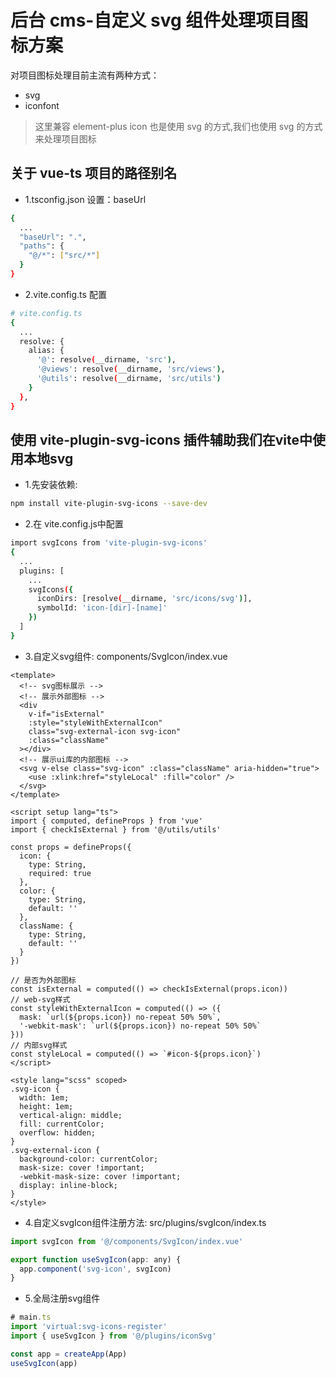 # 后台 cms-自定义 svg 组件处理项目图标方案
对项目图标处理目前主流有两种方式：
- svg
- iconfont


> 这里兼容 element-plus icon 也是使用 svg 的方式,我们也使用 svg 的方式来处理项目图标




## 关于 vue-ts 项目的路径别名
- 1.tsconfig.json 设置：baseUrl
```bash
{
  ...
  "baseUrl": ".",
  "paths": {
    "@/*": ["src/*"]
  }
}
```

- 2.vite.config.ts 配置
```bash
# vite.config.ts
{
  ...
  resolve: {
    alias: {
      '@': resolve(__dirname, 'src'),
      '@views': resolve(__dirname, 'src/views'),
      '@utils': resolve(__dirname, 'src/utils')
    }
  },
}
```




## 使用 vite-plugin-svg-icons 插件辅助我们在vite中使用本地svg
- 1.先安装依赖: 
```bash
npm install vite-plugin-svg-icons --save-dev
```

- 2.在 vite.config.js中配置
```bash
import svgIcons from 'vite-plugin-svg-icons'
{
  ...
  plugins: [
    ...
    svgIcons({
      iconDirs: [resolve(__dirname, 'src/icons/svg')],
      symbolId: 'icon-[dir]-[name]'
    })
  ]
}
```

- 3.自定义svg组件: components/SvgIcon/index.vue
```vue
<template>
  <!-- svg图标展示 -->
  <!-- 展示外部图标 -->
  <div
    v-if="isExternal"
    :style="styleWithExternalIcon"
    class="svg-external-icon svg-icon"
    :class="className"
  ></div>
  <!-- 展示ui库的内部图标 -->
  <svg v-else class="svg-icon" :class="className" aria-hidden="true">
    <use :xlink:href="styleLocal" :fill="color" />
  </svg>
</template>

<script setup lang="ts">
import { computed, defineProps } from 'vue'
import { checkIsExternal } from '@/utils/utils'

const props = defineProps({
  icon: {
    type: String,
    required: true
  },
  color: {
    type: String,
    default: ''
  },
  className: {
    type: String,
    default: ''
  }
})

// 是否为外部图标
const isExternal = computed(() => checkIsExternal(props.icon))
// web-svg样式
const styleWithExternalIcon = computed(() => ({
  mask: `url(${props.icon}) no-repeat 50% 50%`,
  '-webkit-mask': `url(${props.icon}) no-repeat 50% 50%`
}))
// 内部svg样式
const styleLocal = computed(() => `#icon-${props.icon}`)
</script>

<style lang="scss" scoped>
.svg-icon {
  width: 1em;
  height: 1em;
  vertical-align: middle;
  fill: currentColor;
  overflow: hidden;
}
.svg-external-icon {
  background-color: currentColor;
  mask-size: cover !important;
  -webkit-mask-size: cover !important;
  display: inline-block;
}
</style>
````

- 4.自定义svgIcon组件注册方法: src/plugins/svgIcon/index.ts
```javascript
import svgIcon from '@/components/SvgIcon/index.vue'

export function useSvgIcon(app: any) {
  app.component('svg-icon', svgIcon)
}
```

- 5.全局注册svg组件
```javascript
# main.ts
import 'virtual:svg-icons-register'
import { useSvgIcon } from '@/plugins/iconSvg'

const app = createApp(App)
useSvgIcon(app)

```